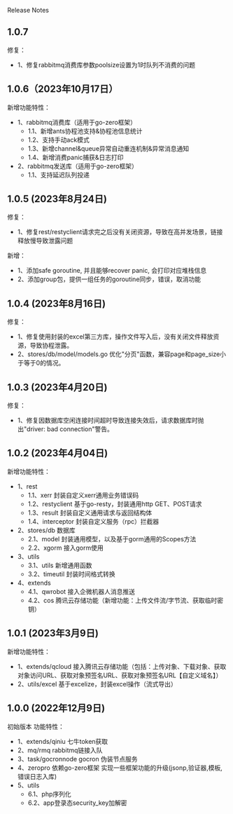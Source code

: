Release Notes

## 1.0.7
修复：
* 1、修复rabbitmq消费库参数poolsize设置为1时队列不消费的问题

## 1.0.6（2023年10月17日）
新增功能特性：
* 1、rabbitmq消费库（适用于go-zero框架）
  - 1.1、新增ants协程池支持&协程池信息统计
  - 1.2、支持手动ack模式
  - 1.3、新增channel&queue异常自动重连机制&异常消息通知
  - 1.4、新增消费panic捕获&日志打印
* 2、rabbitmq发送库（适用于go-zero框架）
  - 1.1、支持延迟队列投递

## 1.0.5 (2023年8月24日)
修复：
* 1、修复rest/restyclient请求完之后没有关闭资源，导致在高并发场景，链接释放慢导致泄露问题

新增：
* 1、添加safe goroutine, 并且能够recover panic, 会打印对应堆栈信息
* 2、添加group包，提供一组任务的goroutine同步，错误，取消功能

##  1.0.4 (2023年8月16日)

修复：
* 1、修复使用封装的excel第三方库，操作文件写入后，没有关闭文件释放资源，导致协程泄露。
* 2、stores/db/model/models.go 优化"分页"函数，兼容page和page_size小于等于0的情况。

##  1.0.3 (2023年4月20日)

修复：
* 1、修复因数据库空闲连接时间超时导致连接失效后，请求数据库时抛出"driver: bad connection"警告。

##  1.0.2 (2023年4月04日)

新增功能特性：
* 1、rest
    - 1.1、xerr 封装自定义xerr通用业务错误码
    - 1.2、restyclient 基于go-resty，封装通用http GET、POST请求
    - 1.3、result 封装自定义通用请求与返回结构体
    - 1.4、interceptor 封装自定义服务（rpc）拦截器
* 2、stores/db 数据库
    - 2.1、model 封装通用模型，以及基于gorm通用的Scopes方法
    - 2.2、xgorm 接入gorm使用
* 3、utils
    - 3.1、utils 新增通用函数
    - 3.2、timeutil 封装时间格式转换
* 4、extends
    - 4.1、qwrobot 接入企微机器人消息推送
    - 4.2、cos 腾讯云存储功能（新增功能：上传文件流/字节流、获取临时密钥）

##  1.0.1 (2023年3月9日)

新增功能特性：
* 1、extends/qcloud 接入腾讯云存储功能（包括：上传对象、下载对象、获取对象访问URL、获取对象预签名URL、获取对象预签名URL【自定义域名】）
* 2、utils/excel 基于excelize，封装excel操作（流式导出）


##  1.0.0 (2022年12月9日)

初始版本 功能特性：
* 1、extends/qiniu    七牛token获取
* 2、mq/rmq           rabbitmq链接入队
* 3、task/gocronnode  gocron 伪装节点服务
* 4、zeropro          依赖go-zero框架 实现一些框架功能的升级(jsonp,验证器,模板,错误日志入库)
* 5、utils          
    - 6.1、php序列化
    - 6.2、app登录态security_key加解密


    


